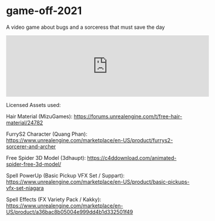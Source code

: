# game-off-2021
 A video game about bugs and a sorceress that must save the day
 
 <iframe frameborder="0" src="https://itch.io/embed/1297722?linkback=true" width="552" height="167"><a href="https://petrickah.itch.io/cindys-adventures-spiders-in-australia">Cindy's Adventures - Spiders in Australia by Petrickah</a></iframe>

 Licensed Assets used:

 Hair Material (MizuGames): https://forums.unrealengine.com/t/free-hair-material/24782

 FurryS2 Character (Quang Phan): https://www.unrealengine.com/marketplace/en-US/product/furrys2-sorcerer-and-archer

 Free Spider 3D Model (3dhaupt): https://c4ddownload.com/animated-spider-free-3d-model/

 Spell PowerUp (Basic Pickup VFX Set / Suppart): https://www.unrealengine.com/marketplace/en-US/product/basic-pickups-vfx-set-niagara

 Spell Effects (FX Variety Pack / Kakky): https://www.unrealengine.com/marketplace/en-US/product/a36bac8b05004e999dd4b1d332501f49
